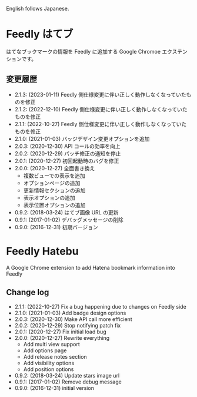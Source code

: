 English follows Japanese.

# Feedly はてブ

はてなブックマークの情報を Feedly に追加する Google Chromoe エクステンションです。

## 変更履歴

-   2.1.3: (2023-01-11) Feedly 側仕様変更に伴い正しく動作しなくなっていたものを修正
-   2.1.2: (2022-12-10) Feedly 側仕様変更に伴い正しく動作しなくなっていたものを修正
-   2.1.1: (2022-10-27) Feedly 側仕様変更に伴い正しく動作しなくなっていたものを修正
-   2.1.0: (2021-01-03) バッジデザイン変更オプションを追加
-   2.0.3: (2020-12-30) API コールの効率を向上
-   2.0.2: (2020-12-29) パッチ修正の通知を停止
-   2.0.1: (2020-12-27) 初回起動時のバグを修正
-   2.0.0: (2020-12-27) 全面書き換え
    -   複数ビューでの表示を追加
    -   オプションページの追加
    -   更新情報セクションの追加
    -   表示オプションの追加
    -   表示位置オプションの追加
-   0.9.2: (2018-03-24) はてブ画像 URL の更新
-   0.9.1: (2017-01-02) デバッグメッセージの削除
-   0.9.0: (2016-12-31) 初期バージョン

# Feedly Hatebu

A Google Chrome extension to add Hatena bookmark information into Feedly

## Change log

-   2.1.1: (2022-10-27) Fix a bug happening due to changes on Feedly side
-   2.1.0: (2021-01-03) Add badge design options
-   2.0.3: (2020-12-30) Make API call more efficient
-   2.0.2: (2020-12-29) Stop notifying patch fix
-   2.0.1: (2020-12-27) Fix initial load bug
-   2.0.0: (2020-12-27) Rewrite everything
    -   Add multi view support
    -   Add options page
    -   Add release notes section
    -   Add visibility options
    -   Add position options
-   0.9.2: (2018-03-24) Update stars image url
-   0.9.1: (2017-01-02) Remove debug message
-   0.9.0: (2016-12-31) initial version
